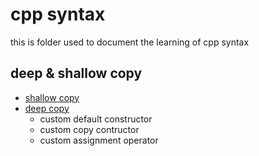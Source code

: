 # cpp syntax

this is folder used to document the learning of cpp syntax

## deep & shallow copy
* [shallow copy](https://github.com/danjiehu/cpp-playground/blob/main/cpp-syntax/shallow-copy.cpp)
* [deep copy](https://github.com/danjiehu/cpp-playground/blob/main/cpp-syntax/deep-copy.cpp)
  * custom default constructor
  * custom copy contructor
  * custom assignment operator
